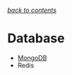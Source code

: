 [*back to contents*](https://github.com/ReGYChang/Go#go)<br>


# Database
- [MongoDB](mongodb.md)
- Redis